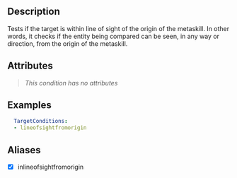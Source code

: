 ## Description
Tests if the target is within line of sight of the origin of the metaskill. In other words, it checks if the entity being compared can be seen, in any way or direction, from the origin of the metaskill.


## Attributes
> *This condition has no attributes*


## Examples
```yaml
  TargetConditions:
  - lineofsightfromorigin 
```


## Aliases
- [x] inlineofsightfromorigin